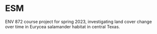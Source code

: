 # ESM
ENV 872 course project for spring 2023, investigating land cover change over time in Eurycea salamander habitat in central Texas.
